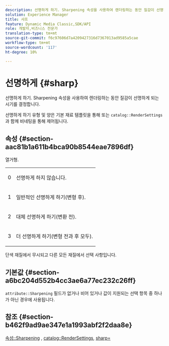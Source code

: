 ```yaml
---
description: 선명하게 하기. Sharpening 속성을 사용하여 렌더링하는 동안 질감이 선명하게 되는 시기를 결정합니다.
solution: Experience Manager
title: 샤프
feature: Dynamic Media Classic,SDK/API
role: 개발자,비즈니스 전문가
translation-type: tm+mt
source-git-commit: f6c97606d7a4209427316d7367013ad9585a5cae
workflow-type: tm+mt
source-wordcount: '117'
ht-degree: 10%

---
```



# 선명하게 {#sharp}

선명하게 하기. Sharpening 속성을 사용하여 렌더링하는 동안 질감이 선명하게 되는 시기를 결정합니다.

선명하게 하기 유형 및 양은 기본 재료 템플릿을 통해 또는 `catalog::RenderSettings`과 함께 비네팅을 통해 제어됩니다.

## 속성 {#section-aac81b1a611b4bca90b8544eae7896df}

열거형.

<table id="simpletable_D52B41A39E4E4E54A06821B9D689DB30"> 
 <tr class="strow"> 
  <td class="stentry"> <p>0 </p></td> 
  <td class="stentry"> <p>선명하게 하지 않습니다. </p></td> 
 </tr> 
 <tr class="strow"> 
  <td class="stentry"> <p>1 </p></td> 
  <td class="stentry"> <p>일반적인 선명하게 하기(변형 후). </p></td> 
 </tr> 
 <tr class="strow"> 
  <td class="stentry"> <p>2 </p></td> 
  <td class="stentry"> <p>대체 선명하게 하기(변환 전). </p></td> 
 </tr> 
 <tr class="strow"> 
  <td class="stentry"> <p>3 </p></td> 
  <td class="stentry"> <p>더 선명하게 하기(변형 전과 후 모두). </p></td> 
 </tr> 
</table>

단색 재질에서 무시되고 다른 모든 재질에서 선택 사항입니다.

## 기본값 {#section-a6bc204d552b4cc3ae6a77ec232c26ff}

`attribute::Sharpening` 필드가 없거나 비어 있거나 값이 지원되는 선택 항목 중 하나가 아닌 경우에 사용됩니다.

## 참조 {#section-b462f9ad9ae347e1a1993abf2f2daa8e}

[속성::Sharpening](../../../../../ir-api/material-cat/image-rendering-api-ref/c-ir-material-catalog/c-ir-attributes-reference/r-ir-cat-sharp.md#reference-c706450cf95347f98f86c696f9167297) ,  [catalog::RenderSettings](../../../../../ir-api/material-cat/image-rendering-api-ref/c-ir-material-catalog/c-ir-attributes-reference/r-ir-rendersettings.md#reference-f3ae5e18095d40b2a8edef957dd82fbd),  [sharp=](../../../../../ir-api/http-protocol/image-rendering-api-ref/c-ir-http-protocol-ref/c-ir-http-protocol-command-reference/r-ir-http-sharp.md#reference-acdd87f6b5de4e3a85e5d3c03022a35a)
